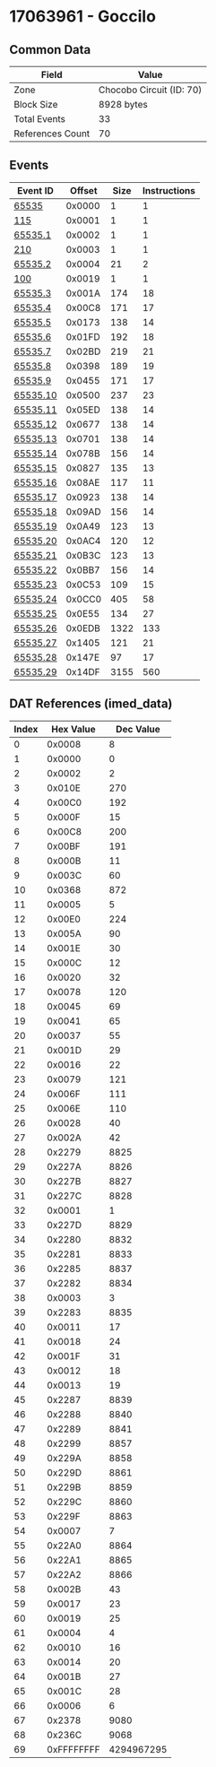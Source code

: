# 17063961 - Goccilo

## Common Data

| Field            | Value                    |
|------------------|--------------------------|
| Zone             | Chocobo Circuit (ID: 70) |
| Block Size       | 8928 bytes               |
| Total Events     | 33                       |
| References Count | 70                       |

## Events

| Event ID                  | Offset   |   Size |   Instructions |
|---------------------------|----------|--------|----------------|
| [65535](./65535.md)       | 0x0000   |      1 |              1 |
| [115](./115.md)           | 0x0001   |      1 |              1 |
| [65535.1](./65535.1.md)   | 0x0002   |      1 |              1 |
| [210](./210.md)           | 0x0003   |      1 |              1 |
| [65535.2](./65535.2.md)   | 0x0004   |     21 |              2 |
| [100](./100.md)           | 0x0019   |      1 |              1 |
| [65535.3](./65535.3.md)   | 0x001A   |    174 |             18 |
| [65535.4](./65535.4.md)   | 0x00C8   |    171 |             17 |
| [65535.5](./65535.5.md)   | 0x0173   |    138 |             14 |
| [65535.6](./65535.6.md)   | 0x01FD   |    192 |             18 |
| [65535.7](./65535.7.md)   | 0x02BD   |    219 |             21 |
| [65535.8](./65535.8.md)   | 0x0398   |    189 |             19 |
| [65535.9](./65535.9.md)   | 0x0455   |    171 |             17 |
| [65535.10](./65535.10.md) | 0x0500   |    237 |             23 |
| [65535.11](./65535.11.md) | 0x05ED   |    138 |             14 |
| [65535.12](./65535.12.md) | 0x0677   |    138 |             14 |
| [65535.13](./65535.13.md) | 0x0701   |    138 |             14 |
| [65535.14](./65535.14.md) | 0x078B   |    156 |             14 |
| [65535.15](./65535.15.md) | 0x0827   |    135 |             13 |
| [65535.16](./65535.16.md) | 0x08AE   |    117 |             11 |
| [65535.17](./65535.17.md) | 0x0923   |    138 |             14 |
| [65535.18](./65535.18.md) | 0x09AD   |    156 |             14 |
| [65535.19](./65535.19.md) | 0x0A49   |    123 |             13 |
| [65535.20](./65535.20.md) | 0x0AC4   |    120 |             12 |
| [65535.21](./65535.21.md) | 0x0B3C   |    123 |             13 |
| [65535.22](./65535.22.md) | 0x0BB7   |    156 |             14 |
| [65535.23](./65535.23.md) | 0x0C53   |    109 |             15 |
| [65535.24](./65535.24.md) | 0x0CC0   |    405 |             58 |
| [65535.25](./65535.25.md) | 0x0E55   |    134 |             27 |
| [65535.26](./65535.26.md) | 0x0EDB   |   1322 |            133 |
| [65535.27](./65535.27.md) | 0x1405   |    121 |             21 |
| [65535.28](./65535.28.md) | 0x147E   |     97 |             17 |
| [65535.29](./65535.29.md) | 0x14DF   |   3155 |            560 |

## DAT References (imed_data)

|   Index | Hex Value   |   Dec Value |
|---------|-------------|-------------|
|       0 | 0x0008      |           8 |
|       1 | 0x0000      |           0 |
|       2 | 0x0002      |           2 |
|       3 | 0x010E      |         270 |
|       4 | 0x00C0      |         192 |
|       5 | 0x000F      |          15 |
|       6 | 0x00C8      |         200 |
|       7 | 0x00BF      |         191 |
|       8 | 0x000B      |          11 |
|       9 | 0x003C      |          60 |
|      10 | 0x0368      |         872 |
|      11 | 0x0005      |           5 |
|      12 | 0x00E0      |         224 |
|      13 | 0x005A      |          90 |
|      14 | 0x001E      |          30 |
|      15 | 0x000C      |          12 |
|      16 | 0x0020      |          32 |
|      17 | 0x0078      |         120 |
|      18 | 0x0045      |          69 |
|      19 | 0x0041      |          65 |
|      20 | 0x0037      |          55 |
|      21 | 0x001D      |          29 |
|      22 | 0x0016      |          22 |
|      23 | 0x0079      |         121 |
|      24 | 0x006F      |         111 |
|      25 | 0x006E      |         110 |
|      26 | 0x0028      |          40 |
|      27 | 0x002A      |          42 |
|      28 | 0x2279      |        8825 |
|      29 | 0x227A      |        8826 |
|      30 | 0x227B      |        8827 |
|      31 | 0x227C      |        8828 |
|      32 | 0x0001      |           1 |
|      33 | 0x227D      |        8829 |
|      34 | 0x2280      |        8832 |
|      35 | 0x2281      |        8833 |
|      36 | 0x2285      |        8837 |
|      37 | 0x2282      |        8834 |
|      38 | 0x0003      |           3 |
|      39 | 0x2283      |        8835 |
|      40 | 0x0011      |          17 |
|      41 | 0x0018      |          24 |
|      42 | 0x001F      |          31 |
|      43 | 0x0012      |          18 |
|      44 | 0x0013      |          19 |
|      45 | 0x2287      |        8839 |
|      46 | 0x2288      |        8840 |
|      47 | 0x2289      |        8841 |
|      48 | 0x2299      |        8857 |
|      49 | 0x229A      |        8858 |
|      50 | 0x229D      |        8861 |
|      51 | 0x229B      |        8859 |
|      52 | 0x229C      |        8860 |
|      53 | 0x229F      |        8863 |
|      54 | 0x0007      |           7 |
|      55 | 0x22A0      |        8864 |
|      56 | 0x22A1      |        8865 |
|      57 | 0x22A2      |        8866 |
|      58 | 0x002B      |          43 |
|      59 | 0x0017      |          23 |
|      60 | 0x0019      |          25 |
|      61 | 0x0004      |           4 |
|      62 | 0x0010      |          16 |
|      63 | 0x0014      |          20 |
|      64 | 0x001B      |          27 |
|      65 | 0x001C      |          28 |
|      66 | 0x0006      |           6 |
|      67 | 0x2378      |        9080 |
|      68 | 0x236C      |        9068 |
|      69 | 0xFFFFFFFF  |  4294967295 |
